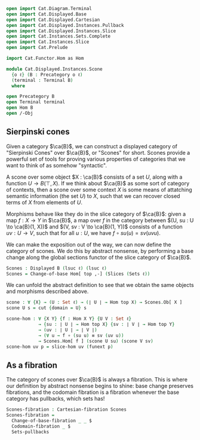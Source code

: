 ```agda
open import Cat.Diagram.Terminal
open import Cat.Displayed.Base
open import Cat.Displayed.Cartesian
open import Cat.Displayed.Instances.Pullback
open import Cat.Displayed.Instances.Slice
open import Cat.Instances.Sets.Complete
open import Cat.Instances.Slice
open import Cat.Prelude

import Cat.Functor.Hom as Hom

module Cat.Displayed.Instances.Scone
  {o ℓ} (B : Precategory o ℓ)
  (terminal : Terminal B)
  where

open Precategory B
open Terminal terminal
open Hom B
open /-Obj
```

## Sierpinski cones

Given a category $\ca{B}$, we can construct a displayed category
of "Sierpinski Cones" over $\ca{B}$, or "Scones" for short.
Scones provide a powerful set of tools for proving various properties
of categories that we want to think of as somehow "syntactic".

A scone over some object $X : \ca{B}$ consists of a set $U$, along with
a function $U \to B(\top, X)$. If we think about $\ca{B}$ as some sort
of category of contexts, then a scone over some context $X$
is some means of attatching semantic information (the set $U$) to
$X$, such that we can recover closed terms of $X$ from elements of $U$.

Morphisms behave like they do in the slice category of $\ca{B}$:
given a map $f : X \to Y$ in $\ca{B}$, a map over $f$ in the category
between $(U, su : U \to \ca{B}(1, X))$ and $(V, sv : V \to \ca{B}(1, Y))$
consists of a function $uv : U \to V$, such that for all $u : U$,
we have $f \circ su(u) = sv (uv u)$.

We can make the exposition out of the way, we can now define the
category of scones. We do this by abstract nonsense, by performing
a base change along the global sections functor of the slice category
of $\ca{B}$.

```agda
Scones : Displayed B (lsuc ℓ) (lsuc ℓ)
Scones = Change-of-base Hom[ top ,-] (Slices (Sets ℓ))
```

We can unfold the abstract definition to see that we obtain the same
objects and morphisms described above.

<!--
```agda
private
  module Scones = Displayed Scones
  
```
-->

```agda
scone : ∀ {X} → (U : Set ℓ) → (∣ U ∣ → Hom top X) → Scones.Ob[ X ]
scone U s = cut {domain = U} s

scone-hom : ∀ {X Y} {f : Hom X Y} {U V : Set ℓ}
            → {su : ∣ U ∣ → Hom top X} {sv : ∣ V ∣ → Hom top Y}
            → (uv : ∣ U ∣ → ∣ V ∣)
            → (∀ u → f ∘ (su u) ≡ sv (uv u))
            → Scones.Hom[ f ] (scone U su) (scone V sv)
scone-hom uv p = slice-hom uv (funext p)
```

## As a fibration

The category of scones over $\ca{B}$ is always a fibration. This is
where our definition by abstract nonsense begins to shine: base change
preserves fibrations, and the codomain fibration is a fibration whenever
the base category has pullbacks, which sets has!

```agda
Scones-fibration : Cartesian-fibration Scones
Scones-fibration =
  Change-of-base-fibration _ _ $
  Codomain-fibration _ $
  Sets-pullbacks
```
